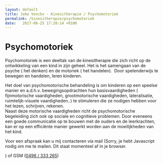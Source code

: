 ```yaml
---
layout: default
title: Joke Vonckx - Kinesitherapie / Psychomotoriek 
permalink: /kinesitherapie/psychomotoriek 
date:   2017-06-25 17:28:14 +0100
---
```



# Psychomotoriek


Psychomotoriek is een deeltak van de kinesitherapie die zich richt op de ontwikkeling van een kind in zijn geheel. Het is het samengaan van de psyche ( het denken) en de motoriek ( het handelen).  Door spelenderwijs te bewegen en handelen, leren kinderen. 

Het doel van psychomotorische behandeling is om kinderen op een speelse manier en a.d.h.v. bewegingsopdrachten hun basisvaardigheden ( fijnmotorische vaardigheden, grootmotorische vaardigheden, lateralisatie, ruimtelijk-visuele vaardigheden..) te stimuleren die ze nodigen hebben voor het lezen, schrijven, rekenen.   
Naast deze motorische vaardigheden richt de psychomotorische begeleiding zich ook op sociale en cognitieve problemen. Door eveneens een goede communicatie op te bouwen met de ouders en de leerkrachten, kan er op een efficiënte manier gewerkt worden aan de moeilijkheden van het kind. 



Voor een afspraak kan u mij contacteren via mail (<script type="text/javascript" language="javascript">
<!--
// Email obfuscator script 2.1 by Tim Williams, University of Arizona
// Random encryption key feature by Andrewlink+ Moulden, Site Engineering Ltd
// This code is freeware provided these four comment lines remain intact
// A wizard to generate this code is at http://www.jottings.com/obfuscator/
{ coded = "m6wfwsgfpsqufVPBsf@O4Pse.D64";key = "azlK2i3Cc9ro1TkAUutHbgFM0mRBPQeSdsJWDYV6NxwLG8qyEOZh54Xn7Ifjvp";shift=coded.length;link="";for (i=0; i<coded.length; i++) {if (key.indexOf(coded.charAt(i))==-1) {ltr = coded.charAt(i);link += (ltr);}else {ltr = (key.indexOf(coded.charAt(i))-shift+key.length) % key.length;link += (key.charAt(ltr))}}document.write("<a href='mailto:"+link+"'>"+link+"</a>")}
//--></script><noscript>Sorry, je hebt Javascript nodig om me te mailen. Dit staat momenteel af in je browser.</noscript>
) of GSM (<a href="tel:+32496333265" itemprop="telephone">0496 / 333 265</a>)
